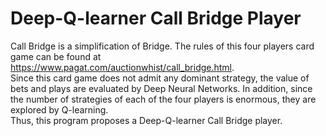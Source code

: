 # Deep-Q-learner Call Bridge Player
Call Bridge is a simplification of Bridge. The rules of this four players card game can be found at https://www.pagat.com/auctionwhist/call_bridge.html. \
Since this card game does not admit any dominant strategy, the value of bets and plays are evaluated by Deep Neural Networks. In addition, since the number of strategies of each of the four players is enormous, they are explored by Q-learning. \
Thus, this program proposes a Deep-Q-learner Call Bridge player.
